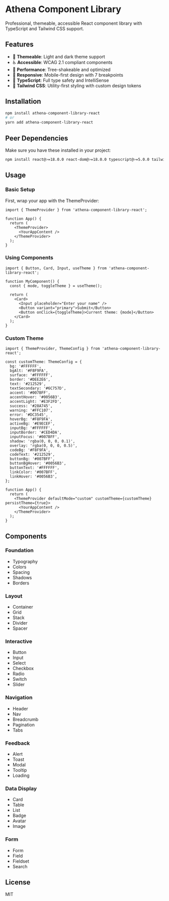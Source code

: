 # Athena Component Library

Professional, themeable, accessible React component library with TypeScript and Tailwind CSS support.

## Features

- 🎨 **Themeable**: Light and dark theme support
- ♿ **Accessible**: WCAG 2.1 compliant components
- 🚀 **Performance**: Tree-shakeable and optimized
- 📱 **Responsive**: Mobile-first design with 7 breakpoints
- 🔧 **TypeScript**: Full type safety and IntelliSense
- 🎯 **Tailwind CSS**: Utility-first styling with custom design tokens

## Installation

```bash
npm install athena-component-library-react
# or
yarn add athena-component-library-react
```

## Peer Dependencies

Make sure you have these installed in your project:

```bash
npm install react@>=18.0.0 react-dom@>=18.0.0 typescript@>=5.0.0 tailwindcss@>=3.0.0
```

## Usage

### Basic Setup

First, wrap your app with the ThemeProvider:

```tsx
import { ThemeProvider } from 'athena-component-library-react';

function App() {
  return (
    <ThemeProvider>
      <YourAppContent />
    </ThemeProvider>
  );
}
```

### Using Components

```tsx
import { Button, Card, Input, useTheme } from 'athena-component-library-react';

function MyComponent() {
  const { mode, toggleTheme } = useTheme();

  return (
    <Card>
      <Input placeholder="Enter your name" />
      <Button variant="primary">Submit</Button>
      <Button onClick={toggleTheme}>Current theme: {mode}</Button>
    </Card>
  );
}
```

### Custom Theme

```tsx
import { ThemeProvider, ThemeConfig } from 'athena-component-library-react';

const customTheme: ThemeConfig = {
  bg: '#FFFFFF',
  bgAlt: '#F8F9FA',
  surface: '#FFFFFF',
  border: '#DEE2E6',
  text: '#212529',
  textSecondary: '#6C757D',
  accent: '#007BFF',
  accentHover: '#0056B3',
  accentLight: '#E3F2FD',
  success: '#28A745',
  warning: '#FFC107',
  error: '#DC3545',
  hoverBg: '#F8F9FA',
  activeBg: '#E9ECEF',
  inputBg: '#FFFFFF',
  inputBorder: '#CED4DA',
  inputFocus: '#007BFF',
  shadow: 'rgba(0, 0, 0, 0.1)',
  overlay: 'rgba(0, 0, 0, 0.5)',
  codeBg: '#F8F9FA',
  codeText: '#212529',
  buttonBg: '#007BFF',
  buttonBgHover: '#0056B3',
  buttonText: '#FFFFFF',
  linkColor: '#007BFF',
  linkHover: '#0056B3',
};

function App() {
  return (
    <ThemeProvider defaultMode="custom" customTheme={customTheme} persistTheme={true}>
      <YourAppContent />
    </ThemeProvider>
  );
}
```

## Components

### Foundation

- Typography
- Colors
- Spacing
- Shadows
- Borders

### Layout

- Container
- Grid
- Stack
- Divider
- Spacer

### Interactive

- Button
- Input
- Select
- Checkbox
- Radio
- Switch
- Slider

### Navigation

- Header
- Nav
- Breadcrumb
- Pagination
- Tabs

### Feedback

- Alert
- Toast
- Modal
- Tooltip
- Loading

### Data Display

- Card
- Table
- List
- Badge
- Avatar
- Image

### Form

- Form
- Field
- Fieldset
- Search

## License

MIT
